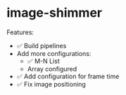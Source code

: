 # image-shimmer

Features:
- ✅ Build pipelines
- Add more configurations:
  - ✅ M-N List
  - Array configured
- ✅ Add configuration for frame time
- ✅ Fix image positioning
